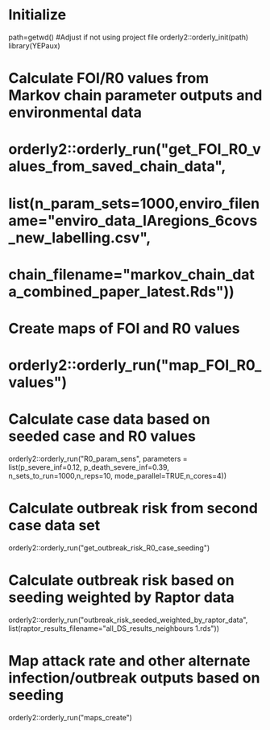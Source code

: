 # Initialize
path=getwd() #Adjust if not using project file
orderly2::orderly_init(path)
library(YEPaux)

# Calculate FOI/R0 values from Markov chain parameter outputs and environmental data
# orderly2::orderly_run("get_FOI_R0_values_from_saved_chain_data",
#   list(n_param_sets=1000,enviro_filename="enviro_data_IAregions_6covs_new_labelling.csv",
#   chain_filename="markov_chain_data_combined_paper_latest.Rds"))

# Create maps of FOI and R0 values
# orderly2::orderly_run("map_FOI_R0_values")

# Calculate case data based on seeded case and R0 values
orderly2::orderly_run("R0_param_sens", parameters = list(p_severe_inf=0.12, p_death_severe_inf=0.39,
                                            n_sets_to_run=1000,n_reps=10,
                                            mode_parallel=TRUE,n_cores=4))

# Calculate outbreak risk from second case data set
orderly2::orderly_run("get_outbreak_risk_R0_case_seeding")

# Calculate outbreak risk based on seeding weighted by Raptor data
orderly2::orderly_run("outbreak_risk_seeded_weighted_by_raptor_data",
  list(raptor_results_filename="all_DS_results_neighbours 1.rds"))
  
# Map attack rate and other alternate infection/outbreak outputs based on seeding
orderly2::orderly_run("maps_create")